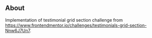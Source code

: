 ## About
Implementation of testimonial grid section challenge from https://www.frontendmentor.io/challenges/testimonials-grid-section-Nnw6J7Un7.

